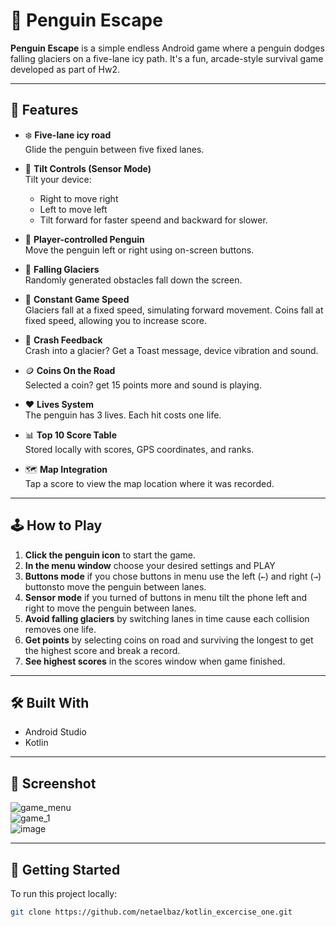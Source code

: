 # 🐧 Penguin Escape

**Penguin Escape** is a simple endless Android game where a penguin dodges falling glaciers on a five-lane icy path. It's a fun, arcade-style survival game developed as part of Hw2.

---

## 🧊 Features

- ❄️ **Five-lane icy road**  
  Glide the penguin between five fixed lanes.

- 🧭 **Tilt Controls (Sensor Mode)**  
  Tilt your device:
  - Right to move right  
  - Left to move left  
  - Tilt forward for faster speend and backward for slower.

- 🐧 **Player-controlled Penguin**  
  Move the penguin left or right using on-screen buttons.

- 🧱 **Falling Glaciers**  
  Randomly generated obstacles fall down the screen.

- 🏁 **Constant Game Speed**  
  Glaciers fall at a fixed speed, simulating forward movement.
  Coins fall at fixed speed, allowing you to increase score.

- 🚨 **Crash Feedback**  
  Crash into a glacier? Get a Toast message, device vibration and sound.

- 🪙 **Coins On the Road**  
  Selected a coin? get 15 points more and sound is playing.

- ❤️ **Lives System**  
  The penguin has 3 lives. Each hit costs one life.

- 📊 **Top 10 Score Table**  
  Stored locally with scores, GPS coordinates, and ranks.

- 🗺️ **Map Integration**  
  Tap a score to view the map location where it was recorded.
---

## 🕹️ How to Play

1. **Click the penguin icon** to start the game.
2. **In the menu window** choose your desired settings and PLAY
3. **Buttons mode** if you chose buttons in menu use the left (`←`) and right (`→`) buttonsto move the penguin between lanes.
4. **Sensor mode** if you turned of buttons in menu tilt the phone left and right to move the penguin between lanes.
5. **Avoid falling glaciers** by switching lanes in time cause each collision removes one life.
6. **Get points** by selecting coins on road and surviving the longest to get the highest score and break a record.
7. **See highest scores** in the scores window when game finished.

---

## 🛠️ Built With

- Android Studio  
- Kotlin
---

## 📸 Screenshot
![game_menu](https://github.com/user-attachments/assets/79e6dd72-b4a9-45d8-a39c-408f6dc1b305)  
![game_1](https://github.com/user-attachments/assets/fbd64d18-aa3f-4158-88ba-db31f883bfec)  
![image](https://github.com/user-attachments/assets/f68e7c66-5895-4fb3-84fd-f96fb7c99e07)


---

## 🚀 Getting Started

To run this project locally:

```bash
git clone https://github.com/netaelbaz/kotlin_excercise_one.git
